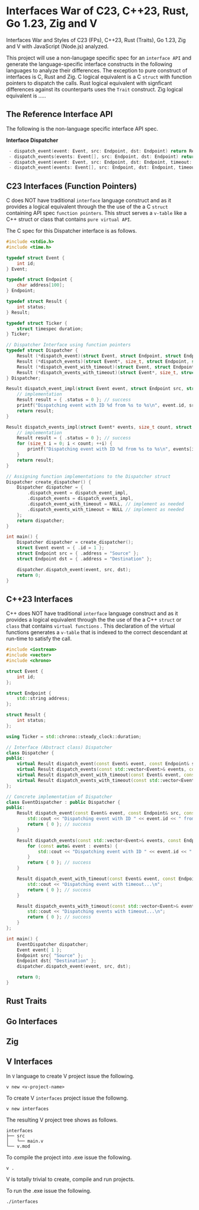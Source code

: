 # Interfaces War of C23, C++23, Rust, Go 1.23, Zig and V
Interfaces War and Styles of C23 (FPs), C++23, Rust (Traits), Go 1.23, Zig and V with JavaScript (Node.js) analyzed.

This project will use a non-lanugage specific spec for an `interface API` and generate the language-specific interface constructs in the following languages to analyze their differences. The exception to pure construct of interfaces is C, Rust and Zig. C logical equivalent is a C `struct` with function pointers to dispatch the calls. Rust logical equivalent with signficant differences against its counterparts uses the `Trait` construct. Zig logical equivalent is .....


## The Reference Interface API

The following is the non-language specific interface API spec.

**Interface Dispatcher**

```C
 - dispatch_event(event: Event, src: Endpoint, dst: Endpoint) return Result 
 - dispatch_events(events: Event[], src: Endpoint, dst: Endpoint) return Result
 - dispatch_event(event: Event, src: Endpoint, dst: Endpoint, timeout: Ticker) return Result 
 - dispatch_event(events: Event[], src: Endpoint, dst: Endpoint, timeout: Ticker) return Result 
```


## C23 Interfaces (Function Pointers)

C does NOT have traditional `interface` language construct and as it provides a logical equivalent through the the use of the a C `struct` containing API spec `function pointers`. This struct serves a `v-table` like a C++ struct or class that contains `pure virtual API`.

The C spec for this Dispatcher interface is as follows.

```C
#include <stdio.h>
#include <time.h>

typedef struct Event {
    int id;
} Event;

typedef struct Endpoint {
    char address[100];
} Endpoint;

typedef struct Result {
    int status;
} Result;

typedef struct Ticker {
    struct timespec duration;
} Ticker;

// Dispatcher Interface using function pointers
typedef struct Dispatcher {
    Result (*dispatch_event)(struct Event, struct Endpoint, struct Endpoint);
    Result (*dispatch_events)(struct Event*, size_t, struct Endpoint, struct Endpoint);
    Result (*dispatch_event_with_timeout)(struct Event, struct Endpoint, struct Endpoint, struct Ticker);
    Result (*dispatch_events_with_timeout)(struct Event*, size_t, struct Endpoint, struct Endpoint, struct Ticker);
} Dispatcher;

Result dispatch_event_impl(struct Event event, struct Endpoint src, struct Endpoint dst) {
    // implementation
    Result result = { .status = 0 }; // success
    printf("Dispatching event with ID %d from %s to %s\n", event.id, src.address, dst.address);
    return result;
}

Result dispatch_events_impl(struct Event* events, size_t count, struct Endpoint src, struct Endpoint dst) {
    // implementation
    Result result = { .status = 0 }; // success
    for (size_t i = 0; i < count; ++i) {
        printf("Dispatching event with ID %d from %s to %s\n", events[i].id, src.address, dst.address);
    }
    return result;
}

// Assigning function implementations to the Dispatcher struct
Dispatcher create_dispatcher() {
    Dispatcher dispatcher = {
        .dispatch_event = dispatch_event_impl,
        .dispatch_events = dispatch_events_impl,
        .dispatch_event_with_timeout = NULL, // implement as needed
        .dispatch_events_with_timeout = NULL // implement as needed
    };
    return dispatcher;
}

int main() {
    Dispatcher dispatcher = create_dispatcher();
    struct Event event = { .id = 1 };
    struct Endpoint src = { .address = "Source" };
    struct Endpoint dst = { .address = "Destination" };

    dispatcher.dispatch_event(event, src, dst);
    return 0;
}
```

## C++23 Interfaces

C++ does NOT have traditional `interface` language construct and as it provides a logical equivalent through the the use of the a C++ `struct` or `class` that contains `virtual functions` . This declaration of the virtual functions generates a `v-table` that is indexed to the correct descendant at run-time to satisfy the call.

```C++
#include <iostream>
#include <vector>
#include <chrono>

struct Event {
    int id;
};

struct Endpoint {
    std::string address;
};

struct Result {
    int status;
};

using Ticker = std::chrono::steady_clock::duration;

// Interface (Abstract class) Dispatcher
class Dispatcher {
public:
    virtual Result dispatch_event(const Event& event, const Endpoint& src, const Endpoint& dst) = 0;
    virtual Result dispatch_events(const std::vector<Event>& events, const Endpoint& src, const Endpoint& dst) = 0;
    virtual Result dispatch_event_with_timeout(const Event& event, const Endpoint& src, const Endpoint& dst, Ticker timeout) = 0;
    virtual Result dispatch_events_with_timeout(const std::vector<Event>& events, const Endpoint& src, const Endpoint& dst, Ticker timeout) = 0;
};

// Concrete implementation of Dispatcher
class EventDispatcher : public Dispatcher {
public:
    Result dispatch_event(const Event& event, const Endpoint& src, const Endpoint& dst) override {
        std::cout << "Dispatching event with ID " << event.id << " from " << src.address << " to " << dst.address << "\n";
        return { 0 }; // success
    }

    Result dispatch_events(const std::vector<Event>& events, const Endpoint& src, const Endpoint& dst) override {
        for (const auto& event : events) {
            std::cout << "Dispatching event with ID " << event.id << " from " << src.address << " to " << dst.address << "\n";
        }
        return { 0 }; // success
    }

    Result dispatch_event_with_timeout(const Event& event, const Endpoint& src, const Endpoint& dst, Ticker timeout) override {
        std::cout << "Dispatching event with timeout...\n";
        return { 0 }; // success
    }

    Result dispatch_events_with_timeout(const std::vector<Event>& events, const Endpoint& src, const Endpoint& dst, Ticker timeout) override {
        std::cout << "Dispatching events with timeout...\n";
        return { 0 }; // success
    }
};

int main() {
    EventDispatcher dispatcher;
    Event event{ 1 };
    Endpoint src{ "Source" };
    Endpoint dst{ "Destination" };
    dispatcher.dispatch_event(event, src, dst);

    return 0;
}
```

## Rust Traits

## Go Interfaces

## Zig 

## V Interfaces

In `V` language to create V project issue the following.

```shell
v new <v-project-name> 
```

To create V `interfaces` project issue the followng.

```shell
v new interfaces
```
The resulting V project tree shows as follows.

```shell
interfaces
├── src
│   └── main.v
└── v.mod
```

To compile the project into .exe issue the following.

```shell
v .
```

V is totally trivial to create, compile and run projects.

To run the .exe issue the following.

```shell
./interfaces
```




